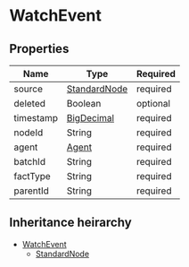 

# WatchEvent

## Properties

Name | Type | Required
-------- | -------- | --------
source | [StandardNode](StandardNode.md) | required
deleted | Boolean | optional
timestamp | [BigDecimal](BigDecimal.md) | required
nodeId | String | required
agent | [Agent](Agent.md) | required
batchId | String | required
factType | String | required
parentId | String | required




## Inheritance heirarchy


* [WatchEvent](WatchEvent.md)
    * [StandardNode](StandardNode.md)
